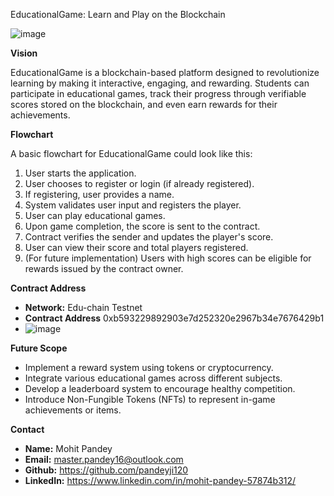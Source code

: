  EducationalGame: Learn and Play on the Blockchain

 ![image](https://github.com/user-attachments/assets/ed9d3e65-5288-45fb-8298-69448378c791)
 
**Vision**

EducationalGame is a blockchain-based platform designed to revolutionize learning by making it interactive, engaging, and rewarding.  Students can participate in educational games, track their progress through verifiable scores stored on the blockchain, and even earn rewards for their achievements.

**Flowchart**

A basic flowchart for EducationalGame could look like this:

1. User starts the application.
2. User chooses to register or login (if already registered).
3. If registering, user provides a name.
4. System validates user input and registers the player.
5. User can play educational games.
6. Upon game completion, the score is sent to the contract.
7. Contract verifies the sender and updates the player's score.
8. User can view their score and total players registered.
9. (For future implementation) Users with high scores can be eligible for rewards issued by the contract owner.

**Contract Address**

- **Network:** Edu-chain Testnet
- **Contract Address**  0xb593229892903e7d252320e2967b34e7676429b1
- ![image](https://github.com/user-attachments/assets/4f751e0a-200d-4a5a-9405-d639c1821b5e)


**Future Scope**

* Implement a reward system using tokens or cryptocurrency.
* Integrate various educational games across different subjects.
* Develop a leaderboard system to encourage healthy competition.
* Introduce Non-Fungible Tokens (NFTs) to represent in-game achievements or items.

**Contact**
- **Name:** Mohit Pandey
- **Email:** master.pandey16@outlook.com
- **Github:** https://github.com/pandeyji120
- **LinkedIn:** https://www.linkedin.com/in/mohit-pandey-57874b312/
